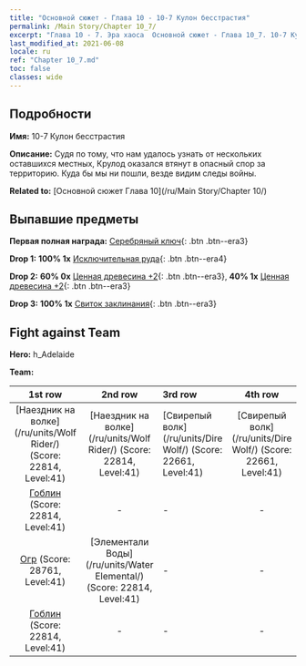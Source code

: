 ```yaml
---
title: "Основной сюжет - Глава 10 - 10-7 Кулон бесстрастия"
permalink: /Main Story/Chapter 10_7/
excerpt: "Глава 10 - 7. Эра хаоса  Основной сюжет - Глава 10_7. 10-7 Кулон бесстрастия"
last_modified_at: 2021-06-08
locale: ru
ref: "Chapter 10_7.md"
toc: false
classes: wide
---
```


## Подробности

 **Имя:** 10-7 Кулон бесстрастия

 **Описание:** Судя по тому, что нам удалось узнать от нескольких оставшихся местных, Крулод оказался втянут в опасный спор за территорию. Куда бы мы ни пошли, везде видим следы войны.

 **Related to:** [Основной сюжет Глава 10](/ru/Main Story/Chapter 10/)

## Выпавшие предметы

 **Первая полная награда:** [Серебряный ключ](/ItemsRU/con_693/){: .btn .btn--era3}

 **Drop 1:** **100% 1x** [Исключительная руда](/ItemsRU/mat_33/){: .btn .btn--era4}

 **Drop 2:** **60% 0x** [Ценная древесина +2](/ItemsRU/mat_27/){: .btn .btn--era3}, **40% 1x** [Ценная древесина +2](/ItemsRU/mat_27/){: .btn .btn--era3}

 **Drop 3:** **100% 1x** [Свиток заклинания](/ItemsRU/con_694/){: .btn .btn--era3}


## Fight against Team
 **Hero:** h_Adelaide

 **Team:**


  | 1st row | 2nd row | 3rd row | 4th row |
  |:----:|:----:|:----|:----:|
  | [Наездник на волке](/ru/units/Wolf Rider/) (Score: 22814, Level:41)  | [Наездник на волке](/ru/units/Wolf Rider/) (Score: 22814, Level:41)  | [Свирепый волк](/ru/units/Dire Wolf/) (Score: 22661, Level:41)  | [Свирепый волк](/ru/units/Dire Wolf/) (Score: 22661, Level:41)  |
  | [Гоблин](/ru/units/Goblin/) (Score: 22814, Level:41)  | - | - | - |
  | [Огр](/ru/units/Ogre/) (Score: 28761, Level:41)  | [Элементали Воды](/ru/units/Water Elemental/) (Score: 22814, Level:41)  | - | - |
  | [Гоблин](/ru/units/Goblin/) (Score: 22814, Level:41)  | - | - | - |


